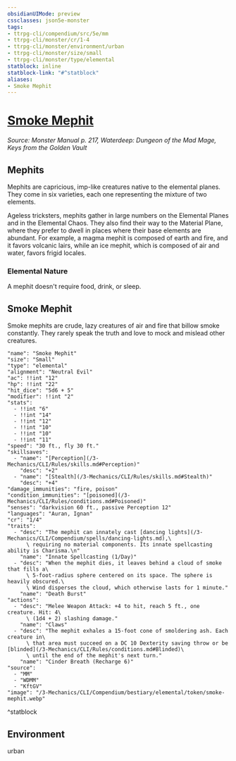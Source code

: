 ```yaml
---
obsidianUIMode: preview
cssclasses: json5e-monster
tags:
- ttrpg-cli/compendium/src/5e/mm
- ttrpg-cli/monster/cr/1-4
- ttrpg-cli/monster/environment/urban
- ttrpg-cli/monster/size/small
- ttrpg-cli/monster/type/elemental
statblock: inline
statblock-link: "#^statblock"
aliases:
- Smoke Mephit
---
```

# [Smoke Mephit](3-Mechanics\CLI\Compendium\bestiary\elemental/smoke-mephit.md)
*Source: Monster Manual p. 217, Waterdeep: Dungeon of the Mad Mage, Keys from the Golden Vault*  

## Mephits

Mephits are capricious, imp-like creatures native to the elemental planes. They come in six varieties, each one representing the mixture of two elements.

Ageless tricksters, mephits gather in large numbers on the Elemental Planes and in the Elemental Chaos. They also find their way to the Material Plane, where they prefer to dwell in places where their base elements are abundant. For example, a magma mephit is composed of earth and fire, and it favors volcanic lairs, while an ice mephit, which is composed of air and water, favors frigid locales.

### Elemental Nature

A mephit doesn't require food, drink, or sleep.

## Smoke Mephit

Smoke mephits are crude, lazy creatures of air and fire that billow smoke constantly. They rarely speak the truth and love to mock and mislead other creatures.

```statblock
"name": "Smoke Mephit"
"size": "Small"
"type": "elemental"
"alignment": "Neutral Evil"
"ac": !!int "12"
"hp": !!int "22"
"hit_dice": "5d6 + 5"
"modifier": !!int "2"
"stats":
  - !!int "6"
  - !!int "14"
  - !!int "12"
  - !!int "10"
  - !!int "10"
  - !!int "11"
"speed": "30 ft., fly 30 ft."
"skillsaves":
  - "name": "[Perception](/3-Mechanics/CLI/Rules/skills.md#Perception)"
    "desc": "+2"
  - "name": "[Stealth](/3-Mechanics/CLI/Rules/skills.md#Stealth)"
    "desc": "+4"
"damage_immunities": "fire, poison"
"condition_immunities": "[poisoned](/3-Mechanics/CLI/Rules/conditions.md#Poisoned)"
"senses": "darkvision 60 ft., passive Perception 12"
"languages": "Auran, Ignan"
"cr": "1/4"
"traits":
  - "desc": "The mephit can innately cast [dancing lights](/3-Mechanics/CLI/Compendium/spells/dancing-lights.md),\
      \ requiring no material components. Its innate spellcasting ability is Charisma.\n"
    "name": "Innate Spellcasting (1/Day)"
  - "desc": "When the mephit dies, it leaves behind a cloud of smoke that fills a\
      \ 5-foot-radius sphere centered on its space. The sphere is heavily obscured.\
      \ Wind disperses the cloud, which otherwise lasts for 1 minute."
    "name": "Death Burst"
"actions":
  - "desc": "Melee Weapon Attack: +4 to hit, reach 5 ft., one creature. Hit: 4\
      \ (1d4 + 2) slashing damage."
    "name": "Claws"
  - "desc": "The mephit exhales a 15-foot cone of smoldering ash. Each creature in\
      \ that area must succeed on a DC 10 Dexterity saving throw or be [blinded](/3-Mechanics/CLI/Rules/conditions.md#Blinded)\
      \ until the end of the mephit's next turn."
    "name": "Cinder Breath (Recharge 6)"
"source":
  - "MM"
  - "WDMM"
  - "KftGV"
"image": "/3-Mechanics/CLI/Compendium/bestiary/elemental/token/smoke-mephit.webp"
```
^statblock

## Environment

urban